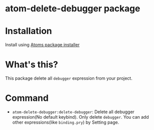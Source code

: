 # atom-delete-debugger package

# Installation
Install using [Atoms package installer](http://flight-manual.atom.io/using-atom/sections/atom-packages/)

# What's this?
This package delete all `debugger` expression from your project.


# Command
- `atom-delete-debugger:delete-debugger`: Delete all debugger expression(No default keybind).
Only delete `debugger`. You can add other expressions(like `binding.pry`) by Setting page.
